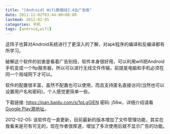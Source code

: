 ```yaml
---
title: "[Android] Wifi数据线3.4去广告版"
date: 2011-12-02T03:44:00+08:00
lastmod: 2012-02-05
categories: 手机
tags: [android,wifi]
---
```


这阵子也算对Android系统进行了更深入的了解，对apk程序的编译和反编译都有所学习。

破解这个软件的初衷是看着广告别扭，软件本身很好用，可以利用wifi把Android手机变成一个ftp服务器，所以可以进行无线文件传输，前提是电脑和手机必须在同一个局域网下才可以。

软件的配置很丰富，虽然不配置也可以使用，而且支持匿名直接访问(当然也可以设置用户名和密码)，个人感觉更简单一些。

下载链接: https://pan.baidu.com/s/1pLgGlEN 密码: j56w，详细介绍请看[Google Play源地址](https://play.google.com/store/apps/details?id=org.easelife.ftp)。

2012-02-05: 该软件在一直更新，目前最新的版本增加了文件管理功能，其实在我看来是可有可无的，现在作者很厚道，增加了多次使用后就不显示广告的功能。
